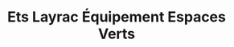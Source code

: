 ---
title: "Ets Layrac Équipement Espaces Verts"
url: /rodez/ets-layrac-equipement-espaces-verts/
shop: à faire soi-même
---